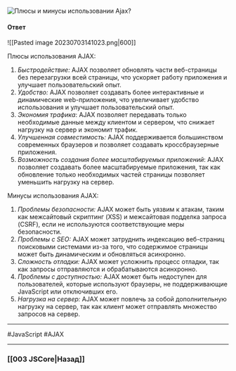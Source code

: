 ![Плюсы и минусы использовании Ajax?](https://youtu.be/yvOXvZ8aEFo?t=352)

#### Ответ

![[Pasted image 20230703141023.png|600]]

Плюсы использования AJAX:

1. *Быстродействие:* AJAX позволяет обновлять части веб-страницы без перезагрузки всей страницы, что ускоряет работу приложения и улучшает пользовательский опыт.
2. *Удобство:* AJAX позволяет создавать более интерактивные и динамические web-приложения, что увеличивает удобство использования и улучшает пользовательский опыт.
3. *Экономия трафика*: AJAX позволяет передавать только необходимые данные между клиентом и сервером, что снижает нагрузку на сервер и экономит трафик.
4. *Улучшенная совместимость:* AJAX поддерживается большинством современных браузеров и позволяет создавать кроссбраузерные приложения.
5. *Возможность создания более масштабируемых приложений*: AJAX позволяет создавать более масштабируемые приложения, так как обновление только необходимых частей страницы позволяет уменьшить нагрузку на сервер.

Минусы использования AJAX:

1. *Проблемы безопасности:* AJAX может быть уязвим к атакам, таким как межсайтовый скриптинг (XSS) и межсайтовая подделка запроса (CSRF), если не используются соответствующие меры безопасности.
2. *Проблемы с SEO:* AJAX может затруднить индексацию веб-страниц поисковыми системами из-за того, что содержимое страницы может быть динамическим и обновляться асинхронно.
3. *Сложность отладки:* AJAX может усложнить процесс отладки, так как запросы отправляются и обрабатываются асинхронно.
4. *Проблемы с доступностью:* AJAX может быть недоступен для пользователей, которые используют браузеры, не поддерживающие JavaScript или отключивших его.
5. *Нагрузка на сервер:* AJAX может повлечь за собой дополнительную нагрузку на сервер, так как клиент может отправлять множество запросов на сервер.

___
 #JavaScript #AJAX

___

### [[003 JSCore|Назад]]